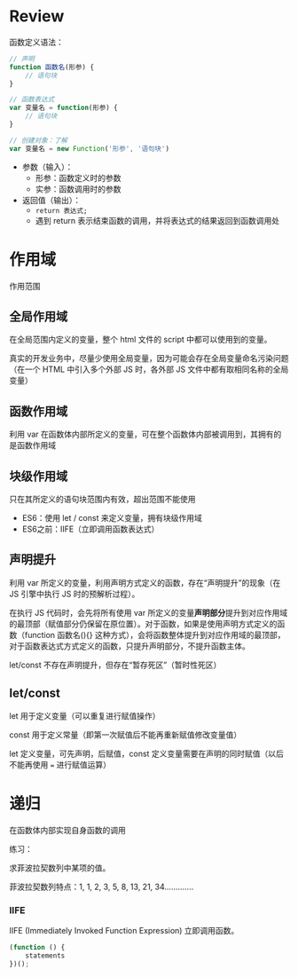 # Review

函数定义语法：

```js
// 声明
function 函数名(形参) {
    // 语句块
}

// 函数表达式
var 变量名 = function(形参) {
    // 语句块
}

// 创建对象：了解
var 变量名 = new Function('形参', '语句块')
```

- 参数（输入）：
  - 形参：函数定义时的参数
  - 实参：函数调用时的参数
- 返回值（输出）：
  - `return 表达式;`
  - 遇到 return 表示结束函数的调用，并将表达式的结果返回到函数调用处

# 作用域

作用范围

## 全局作用域

在全局范围内定义的变量，整个 html 文件的 script 中都可以使用到的变量。

真实的开发业务中，尽量少使用全局变量，因为可能会存在全局变量命名污染问题（在一个 HTML 中引入多个外部 JS 时，各外部 JS 文件中都有取相同名称的全局变量）

## 函数作用域

利用 var 在函数体内部所定义的变量，可在整个函数体内部被调用到，其拥有的是函数作用域

## 块级作用域

只在其所定义的语句块范围内有效，超出范围不能使用

- ES6：使用 let / const 来定义变量，拥有块级作用域
- ES6之前：IIFE（立即调用函数表达式）

## 声明提升

利用 var 所定义的变量，利用声明方式定义的函数，存在“声明提升”的现象（在 JS 引擎中执行 JS 时的预解析过程）。

在执行 JS 代码时，会先将所有使用 var 所定义的变量**声明部分**提升到对应作用域的最顶部（赋值部分仍保留在原位置）。对于函数，如果是使用声明方式定义的函数（function 函数名(){} 这种方式），会将函数整体提升到对应作用域的最顶部，对于函数表达式方式定义的函数，只提升声明部分，不提升函数主体。

let/const 不存在声明提升，但存在“暂存死区”（暂时性死区）

## let/const

let 用于定义变量（可以重复进行赋值操作）

const 用于定义常量（即第一次赋值后不能再重新赋值修改变量值）

let 定义变量，可先声明，后赋值，const 定义变量需要在声明的同时赋值（以后不能再使用 `=` 进行赋值运算）

# 递归

在函数体内部实现自身函数的调用



练习：

求菲波拉契数列中某项的值。

菲波拉契数列特点：1, 1, 2, 3, 5, 8, 13, 21, 34.............



### IIFE

IIFE (Immediately Invoked Function Expression) 立即调用函数。



```js
(function () {
    statements
})();
```

